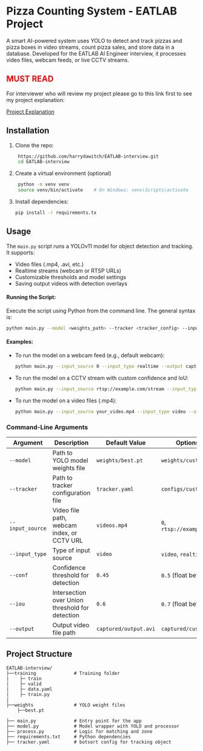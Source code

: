 # Pizza Counting System - EATLAB Project

A smart AI-powered system uses YOLO to detect and track pizzas and pizza boxes in video streams, count pizza sales, and store data in a database. Developed for the EATLAB AI Engineer interview, it processes video files, webcam feeds, or live CCTV streams.

## <span style="color:red">**MUST READ**</span>
For interviewer who will review my project please go to this link first to see my project explanation: 

[Project Explanation](https://www.notion.so/CHU-HOANG-THIEN-LONG-EATLAB-Interview-project-explnation-216d8c535eb680a5aeeaf3c44a054f3e?pvs=4)

## Installation

1. Clone the repo:
   ```bash
    https://github.com/harrydawitch/EATLAB-interview.git
    cd EATLAB-interview
   ```

2. Create a virtual environment (optional)
   ```bash
    python -m venv venv
    source venv/bin/activate    # On Windows: venv\Scripts\activate
    ```
3. Install dependencies:
   ```bash 
   pip install -r requirements.tx
   ```
## Usage 

The `main.py` script runs a YOLOv11 model for object detection and tracking. It supports:

* Video files (.mp4, .avi, etc.)
* Realtime streams (webcam or RTSP URLs)
* Customizable thresholds and model settings
* Saving output videos with detection overlays

####  Running the Script:
Execute the script using Python from the command line. The general syntax is:
```bash
python main.py --model <weights_path> --tracker <tracker_config> --input_source <source> --input_type <type> --conf <confidence> --iou <iou> --output <output_video>
```

#### Examples:
* To run the model on a webcam feed (e.g., default webcam):
    ```bash
    python main.py --input_source 0 --input_type realtime --output captured/webcam_output.avi
    ```

* To run the model on a CCTV stream with custom confidence and IoU:
    ```bash
    python main.py --input_source rtsp://example.com/stream --input_type realtime --conf 0.5 --iou 0.7 --output captured/cctv_output.avi
    ```

* To run the model on a video files (.mp4):
    ```bash
    python main.py --input_source your_video.mp4 --input_type video --output output.avi
    ```

### Command-Line Arguments

| Argument       | Description                                                  | Default Value                              | Options/Examples                      |
|----------------|--------------------------------------------------------------|--------------------------------------------|---------------------------------------|
| `--model`      | Path to YOLO model weights file                              | `weights/best.pt`                          | `weights/custom.pt`                   |
| `--tracker`    | Path to tracker configuration file                           | `tracker.yaml`                             | `configs/custom_tracker.yaml`         |
|`--input_source`| Video file path, webcam index, or CCTV URL                 | `videos.mp4` | `0`, `rtsp://example.com/stream`     |
| `--input_type` | Type of input source                                         | `video`                                    | `video`, `realtime`                   |
| `--conf`       | Confidence threshold for detection                           | `0.45`                                     | `0.5` (float between 0 and 1)         |
| `--iou`        | Intersection over Union threshold for detection              | `0.6`                                      | `0.7` (float between 0 and 1)         |
| `--output`     | Output video file path                                       | `captured/output.avi`                      | `captured/custom_output.avi`          |

## Project Structure
```pqsql
EATLAB-interview/
├──training              # Training folder
|    ├─ train
|    ├─ valid
|    ├─ data.yaml
|    ├─ train.py
|
├──weights               # YOLO weight files
    ├──best.pt

├── main.py              # Entry point for the app
├── model.py             # Model wrapper with YOLO and processor
├── process.py           # Logic for matching and zone
├── requirements.txt     # Python dependencies
├── tracker.yaml         # botsort config for tracking object
```



